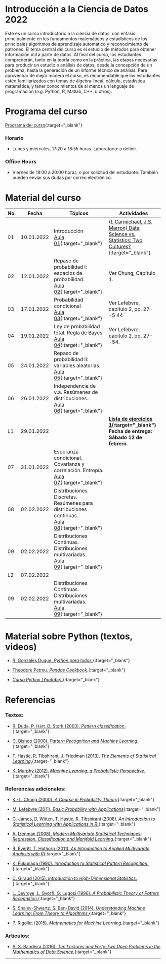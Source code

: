 # Introducción a la Ciencia de Datos 2022

Este es un curso introductorio a la ciencia de datos, con énfasis principalmente en los fundamentos matemáticos y estadísticos de los principales algoritmos de aprendizaje automático y reconocimiento de patrones. El tema central del curso es el estudio de métodos para obtener información útil a partir de datos. Al final del curso, los estudiantes comprederán, tanto en la teoría como en la práctica, las etapas necesarias para producir un estudio o análisis de datos, desde la concepción de un problema, hasta la generación de un informe técnico de análisis. Para aprovechar de mejor manera el curso, es recomendable que los estudiantes estén familiarizados con temas de álgebra lineal, cálculo, estadística matemática, y tener conocimientos de al menos un lenguaje de programación (*e.g.* Python, R, Matlab, C++, u otros).


# Programa del curso
<div id='id-programa'/>

[Programa del curso](programa/Programa-cd2022.pdf){:target="_blank"}

### Horario
<div id='id-horario'/>

* Lunes y miércoles, 17:20 a 18:55 horas.  Laboratorio: a definir.

### Office Hours
<div id='id-office'/>

* Viernes de 18:00 a 20:00 horas, o por solicitud del estudiante. También pueden enviar sus dudas por correo electrónico.


# Material del curso
<div id='id-material'/>

  **No.**  | **Fecha**    | **Tópicos**                                                         | **Actividades**
  -------- | ------------ | ------------------------------------------------------------------- |  -------------------------------------
  01       | 10.01.2022   | Introducción <br/> [Aula 01](aulas/Aula01.pdf){:target="_blank"}    | [(I. Carmichael, J.S. Marron) Data Science vs. Statistics: Two Cultures?](lecturas/carmichael_marron.pdf){:target="_blank"}
  02       | 12.01.2022   | Repaso de probabilidad I: espacios de probabilidad. <br/> [Aula 02](aulas/Aula02.pdf){:target="_blank"} | Ver Chung, Capítulo 1.
  03       | 17.01.2022   | Probabilidad condicional <br/> [Aula 03](aulas/Aula03.pdf){:target="_blank"} | Ver Lefebvre, capítulo 2, pp. 27--5  44
  04       | 19.01.2022   | Ley de probabilidad total. Regla de Bayes. <br/> [Aula 04](aulas/Aula04.pdf){:target="_blank"} | Ver Lefebvre, capítulo 2, pp. 27--54.
  05       | 24.01.2022   | Repaso de probabilidad II: variables aleatorias. <br/> [Aula 05](aulas/Aula05.pdf){:target="_blank"} | 
  06       | 26.01.2022   | Independencia de v.a. Resúmenes de distribuciones. <br/> [Aula 06](aulas/Aula06.pdf){:target="_blank"} | 
  L1       | 29.01.2022   |                                                                     | **[Lista de ejercicios 1](listas/lista01.pdf){:target="_blank"}** <br/> **Fecha de entrega: Sábado 12 de febrero.**
  07       | 31.01.2022   | Esperanza condicional. Covarianza y correlación. Entropía. <br/> [Aula 07](aulas/Aula07.pdf){:target="_blank"} | 
  08       | 02.02.2022   | Distribuciones Discretas. Resúmenes para distribuciones continuas. <br/> [Aula 08](aulas/Aula08.pdf){:target="_blank"} | 
  09       | 02.02.2022   | Distribuciones Continuas. Distribuciones multivariadas. <br/> [Aula 09](aulas/Aula09.pdf){:target="_blank"} | 
  L2       | 07.02.2022   |                                                                     | 
09       | 02.02.2022   | Distribuciones Continuas. Distribuciones multivariadas. <br/> [Aula 09](aulas/Aula09.pdf){:target="_blank"} | 


# Material sobre Python (textos, videos)
<div id='id-python'/>

* [R. Gonzáles Duque. *Python para todos*.](lecturas/Python_para_todos.pdf){:target="_blank"}

* [Theodore Petrou. *Pandas Cookbook*.](lecturas/Pandas_Cookbook.pdf){:target="_blank"}

* [*Curso Python (Youtube)*.](https://www.youtube.com/watch?v=G2FCfQj-9ig&list=PLU8oAlHdN5BlvPxziopYZRd55pdqFwkeS){:target="_blank"}


# Referencias
<div id='id-ref'/>

### Textos:

* [R. Duda, P. Hart, D. Stork (2000). *Pattern classification*.](http://library.lol/main/5858DCFE63D714C5C42F433D5F821631){:target="_blank"}

* [C. Bishop (2000). *Pattern Recognition and Machine Learning*.](http://library.lol/main/B616EF565E2D48AE23EE2E19D7B0ADD2){:target="_blank"}

* [T. Hastie, R. Tibshirani, J. Friedman (2013). *The Elements of Statistical Learning*.](http://library.lol/main/5F88A9F135B7AB31FBCF1729412560DC){:target="_blank"}

* [K. Murphy (2012). *Machine Learning: a Probabilistic Perspective*.](http://library.lol/main/8ECFEEB2E1F9A19C770FBA1FF85FA566){:target="_blank"}

### Referencias adicionales:

* [K.-L. Chung (2000). *A Course in Probability Theory*](http://library.lol/main/6B122D4F68618DB5F1893F0296CB2491){:target="_blank"}

* [M. Lefebvre (2011). *Basic Probability with Applications*](http://library.lol/main/F3B9314CA31E0289D5FCD6EEDA01308A){:target="_blank"}

* [G. James, D. Witten, T. Hastie, R. Tibshirani (2008). *An Introduction to Statistical Learning with Applications in R*.](http://library.lol/main/1E48B8220FEE4CD9D192F4ED5020F2DA){:target="_blank"}

* [A. Izenman (2008). *Modern Multivariate Statistical Techniques: Regression, Classification and Manifold Learning*.](http://library.lol/main/B5E1DA4CD9133B468CA730402BBC7117){:target="_blank"}

* [B. Everitt, T. Hothorn (2011). *An Introduction to Applied Multivariate Analysis with R*](http://library.lol/main/83BD38DABC018FE79C6AEEF726BF20D7){:target="_blank"}

* [K. Fukunaga (1990). *Introduction to Statistical Pattern Recognition*.](http://library.lol/main/F1FC9B38F5E9F245C7CDE3AFEDED4D06){:target="_blank"}

* [C. Giraud (2015). *Introduction to High-Dimensional Statistics*.](http://library.lol/main/38E216C9EFA26C09F5A2324BC3122F92){:target="_blank"}

* [L. Devroye, L. Györfi, G. Lugosi (1996). *A Probabilistic Theory of Pattern Recognition*.](http://library.lol/main/60F75D016A9C96D67D752536B9D1753A){:target="_blank"}

* [S. Shalev-Shwartz, S. Ben-David (2014). *Understanding Machine Learning: From Theory to Algorithms*.](https://www.cs.huji.ac.il/~shais/UnderstandingMachineLearning/understanding-machine-learning-theory-algorithms.pdf){:target="_blank"}

* [P. Rigollet (2015). *Mathematics for Machine Learning*.](https://ocw.mit.edu/courses/mathematics/18-657-mathematics-of-machine-learning-fall-2015/lecture-notes/MIT18_657F15_LecNote.pdf){:target="_blank"}

### Artículos:

* [A. S. Bandeira (2016). *Ten Lectures and Forty-Two Open Problems in the Mathematics of Data Science*.](https://people.math.ethz.ch/~abandeira/TenLecturesFortyTwoProblems.pdf){:target="_blank"}

---
